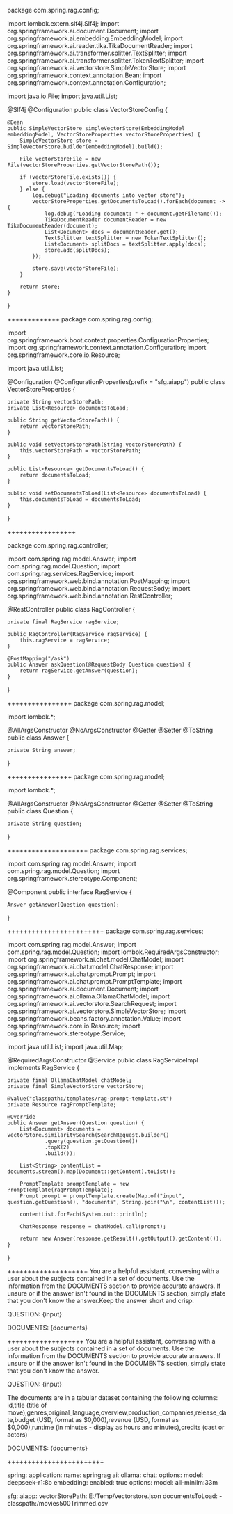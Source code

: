 package com.spring.rag.config;

import lombok.extern.slf4j.Slf4j;
import org.springframework.ai.document.Document;
import org.springframework.ai.embedding.EmbeddingModel;
import org.springframework.ai.reader.tika.TikaDocumentReader;
import org.springframework.ai.transformer.splitter.TextSplitter;
import org.springframework.ai.transformer.splitter.TokenTextSplitter;
import org.springframework.ai.vectorstore.SimpleVectorStore;
import org.springframework.context.annotation.Bean;
import org.springframework.context.annotation.Configuration;

import java.io.File;
import java.util.List;

@Slf4j
@Configuration
public class VectorStoreConfig {

    @Bean
    public SimpleVectorStore simpleVectorStore(EmbeddingModel embeddingModel, VectorStoreProperties vectorStoreProperties) {
        SimpleVectorStore store = SimpleVectorStore.builder(embeddingModel).build();

        File vectorStoreFile = new File(vectorStoreProperties.getVectorStorePath());

        if (vectorStoreFile.exists()) {
            store.load(vectorStoreFile);
        } else {
            log.debug("Loading documents into vector store");
            vectorStoreProperties.getDocumentsToLoad().forEach(document -> {
                log.debug("Loading document: " + document.getFilename());
                TikaDocumentReader documentReader = new TikaDocumentReader(document);
                List<Document> docs = documentReader.get();
                TextSplitter textSplitter = new TokenTextSplitter();
                List<Document> splitDocs = textSplitter.apply(docs);
                store.add(splitDocs);
            });

            store.save(vectorStoreFile);
        }

        return store;
    }
}


+++++++++++++
package com.spring.rag.config;

import org.springframework.boot.context.properties.ConfigurationProperties;
import org.springframework.context.annotation.Configuration;
import org.springframework.core.io.Resource;

import java.util.List;


@Configuration
@ConfigurationProperties(prefix = "sfg.aiapp")
public class VectorStoreProperties {

    private String vectorStorePath;
    private List<Resource> documentsToLoad;

    public String getVectorStorePath() {
        return vectorStorePath;
    }

    public void setVectorStorePath(String vectorStorePath) {
        this.vectorStorePath = vectorStorePath;
    }

    public List<Resource> getDocumentsToLoad() {
        return documentsToLoad;
    }

    public void setDocumentsToLoad(List<Resource> documentsToLoad) {
        this.documentsToLoad = documentsToLoad;
    }
}

+++++++++++++++++

package com.spring.rag.controller;

import com.spring.rag.model.Answer;
import com.spring.rag.model.Question;
import com.spring.rag.services.RagService;
import org.springframework.web.bind.annotation.PostMapping;
import org.springframework.web.bind.annotation.RequestBody;
import org.springframework.web.bind.annotation.RestController;


@RestController
public class RagController {

    private final RagService ragService;

    public RagController(RagService ragService) {
        this.ragService = ragService;
    }

    @PostMapping("/ask")
    public Answer askQuestion(@RequestBody Question question) {
        return ragService.getAnswer(question);
    }


}


++++++++++++++++
package com.spring.rag.model;

import lombok.*;

@AllArgsConstructor
@NoArgsConstructor
@Getter
@Setter
@ToString
public class Answer {

    private String answer;

}


++++++++++++++++
package com.spring.rag.model;

import lombok.*;

@AllArgsConstructor
@NoArgsConstructor
@Getter
@Setter
@ToString
public class Question {

    private String question;
}


++++++++++++++++++++
package com.spring.rag.services;

import com.spring.rag.model.Answer;
import com.spring.rag.model.Question;
import org.springframework.stereotype.Component;

@Component
public interface RagService {


    Answer getAnswer(Question question);


}

++++++++++++++++++++++++
package com.spring.rag.services;

import com.spring.rag.model.Answer;
import com.spring.rag.model.Question;
import lombok.RequiredArgsConstructor;
import org.springframework.ai.chat.model.ChatModel;
import org.springframework.ai.chat.model.ChatResponse;
import org.springframework.ai.chat.prompt.Prompt;
import org.springframework.ai.chat.prompt.PromptTemplate;
import org.springframework.ai.document.Document;
import org.springframework.ai.ollama.OllamaChatModel;
import org.springframework.ai.vectorstore.SearchRequest;
import org.springframework.ai.vectorstore.SimpleVectorStore;
import org.springframework.beans.factory.annotation.Value;
import org.springframework.core.io.Resource;
import org.springframework.stereotype.Service;

import java.util.List;
import java.util.Map;

@RequiredArgsConstructor
@Service
public class RagServiceImpl implements RagService {

    private final OllamaChatModel chatModel;
    private final SimpleVectorStore vectorStore;

    @Value("classpath:/templates/rag-prompt-template.st")
    private Resource ragPromptTemplate;

    @Override
    public Answer getAnswer(Question question) {
        List<Document> documents = vectorStore.similaritySearch(SearchRequest.builder()
                .query(question.getQuestion())
                .topK(2)
                .build());

        List<String> contentList = documents.stream().map(Document::getContent).toList();

        PromptTemplate promptTemplate = new PromptTemplate(ragPromptTemplate);
        Prompt prompt = promptTemplate.create(Map.of("input", question.getQuestion(), "documents", String.join("\n", contentList)));

        contentList.forEach(System.out::println);

        ChatResponse response = chatModel.call(prompt);

        return new Answer(response.getResult().getOutput().getContent());
    }
}

++++++++++++++++++++
You are a helpful assistant, conversing with a user about the subjects contained in a set of documents.
Use the information from the DOCUMENTS section to provide accurate answers. If unsure or if the answer
isn't found in the DOCUMENTS section, simply state that you don't know the answer.Keep the answer short and crisp.


QUESTION:
{input}

DOCUMENTS:
{documents}


+++++++++++++++++++
You are a helpful assistant, conversing with a user about the subjects contained in a set of documents.
Use the information from the DOCUMENTS section to provide accurate answers. If unsure or if the answer
isn't found in the DOCUMENTS section, simply state that you don't know the answer.

QUESTION:
{input}

The documents are in a tabular dataset containing the following columns:
id,title (title of move),genres,original_language,overview,production_companies,release_date,budget (USD, format as $0,000),revenue (USD, format as $0,000),runtime (in minutes - display as hours and minutes),credits (cast or actors)

DOCUMENTS:
{documents}

++++++++++++++++++++++++

spring:
  application:
    name: springrag
  ai:
    ollama:
      chat:
        options:
          model: deepseek-r1:8b
      embedding:
        enabled: true
        options:
          model: all-minilm:33m

sfg:
  aiapp:
    vectorStorePath: E:/Temp/vectorstore.json
    documentsToLoad:
      - classpath:/movies500Trimmed.csv

